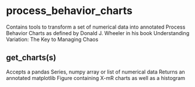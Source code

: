 # process_behavior_charts
Contains tools to transform a set of numerical data into annotated Process Behavior Charts as defined by Donald J. Wheeler in his book Understanding Variation: The Key to Managing Chaos


## get_charts(s)
Accepts a pandas Series, numpy array or list of numerical data
Returns an annotated matplotlib Figure containing X-mR charts as well as a histogram

